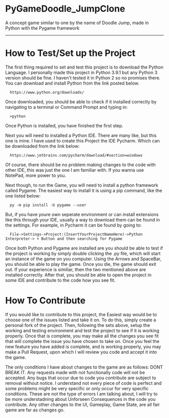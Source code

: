 # PyGameDoodle_JumpClone
A concept game similar to one by the name of Doodle Jump, made in Python with the Pygame framework

-----------------------------------------------------------------------------------------------------------------------------------------------------------------------------------
# How to Test/Set up the Project
  The first thing required to set and test this project is to download the Python Language. I personally made this project in Python 3.9.1 but any Python 3 version should be       fine. I haven't tested it in Python 2 so no promises there. You can download and install Python from the link posted below.
  
      https://www.python.org/downloads/
      
  Once downloaded, you should be able to check if it installed correctly by navigating to a terminal or Command Prompt and typing in:
  
      >python
  
  Once Python is installed, you have finished the first step.

  Next you will need to installed a Python IDE. There are many like, but this one is mine. I have used to create this Project the IDE Pycharm. Which can be downloaded from the       link below:
  
      https://www.jetbrains.com/pycharm/download/#section=windows
      
  Of course, there should be no problem making changes to the code with other IDE, this was just the one I am familiar with. If you wanna use NotePad, more power to you.
  
  
  Next though, to run the Game, you will need to install a python framework called Pygame. The easiest way to install it is using a pip command, like the one listed below:
 
      py -m pip install -U pygame --user
      
  But, if you have youre own seperate environment or can install extensions like this through your IDE, usually a way to download them can be found in the settings. For example,   in Pycharm it can be found by going to: 
  
      File->Settings->Project:(InsertYourProjectNameHere)->Python Interpreter-> + Button and then searching for Pygame
      
  Once both Python and Pygame are installed are you should be able to test if the project is working by simply double clicking the .py file, which will start an instance of the   game on you computer. Using the Arrows and SpaceBar, you should be able to play the game. Once you die, the game should exit out. If your experience is similiar, then the two   mentioned above are installed correctly. After that, you should be able to open the project in some IDE and contribute to the code how you see fit.

# How To Contribute

  If you would like to contribute to this project, the Easiest way would be to choose one of the issues listed and take it on. To do this, simply create a personal fork of the     project. Then, following the sets above, setup the working and testing environment and test the project to see if it is working properly. Once that is complete, you may make     all the changes you see fit that will complete the issue you have chosen to take on. Once you feel the new feature you have added is complete, and is working properly, you may   make a Pull Request, upon which I will review you code and accept it into the game.
  
  The only conditions I have about changes to the game are as follows: DONT BREAK IT. Any requests made with not functionally code will not be accepted. Any bugs that occur due   to code you contribute are subject to removal without notice. I understand not every piece of code is perfect and some problems might be very specific or only occur for very     specific conditions. These are not the type of errors I am talking about, I will try to be more understadning about Unforseen Consequences in the code you contribute. Any       other changes to the UI, Gameplay, Game State, are all fair game are far as changes go.


